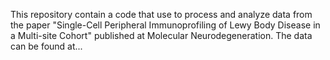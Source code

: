 This repository contain a code that use to process and analyze data from the paper "Single-Cell Peripheral Immunoprofiling of Lewy Body Disease in a Multi-site Cohort" published at Molecular Neurodegeneration. The data can be found at...
